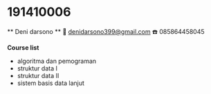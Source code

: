 # 191410006
** Deni darsono **
:e-mail: denidarsono399@gmail.com
:telephone: 085864458045

**Course list**
- algoritma dan pemograman 
- struktur data I
- struktur data II
- sistem basis data lanjut
